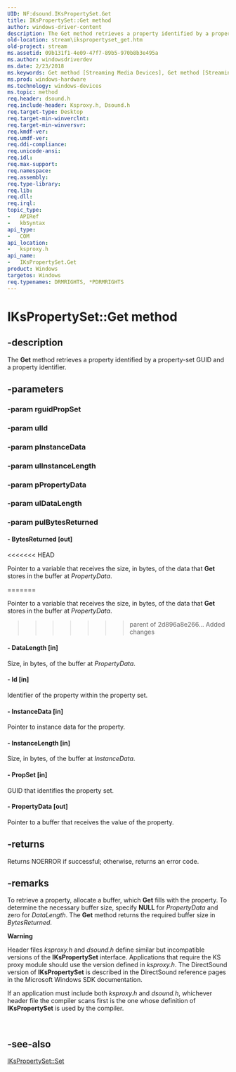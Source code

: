 ```yaml
---
UID: NF:dsound.IKsPropertySet.Get
title: IKsPropertySet::Get method
author: windows-driver-content
description: The Get method retrieves a property identified by a property-set GUID and a property identifier.
old-location: stream\ikspropertyset_get.htm
old-project: stream
ms.assetid: 09b131f1-4e09-47f7-89b5-970b8b3e495a
ms.author: windowsdriverdev
ms.date: 2/23/2018
ms.keywords: Get method [Streaming Media Devices], Get method [Streaming Media Devices], IKsPropertySet interface, Get,IKsPropertySet.Get, IKsPropertySet, IKsPropertySet interface [Streaming Media Devices], Get method, IKsPropertySet::Get, ksproxy/IKsPropertySet::Get, ksproxy_d5ef4576-b05f-466d-8d87-094d97f83e10.xml, stream.ikspropertyset_get
ms.prod: windows-hardware
ms.technology: windows-devices
ms.topic: method
req.header: dsound.h
req.include-header: Ksproxy.h, Dsound.h
req.target-type: Desktop
req.target-min-winverclnt: 
req.target-min-winversvr: 
req.kmdf-ver: 
req.umdf-ver: 
req.ddi-compliance: 
req.unicode-ansi: 
req.idl: 
req.max-support: 
req.namespace: 
req.assembly: 
req.type-library: 
req.lib: 
req.dll: 
req.irql: 
topic_type:
-	APIRef
-	kbSyntax
api_type:
-	COM
api_location:
-	ksproxy.h
api_name:
-	IKsPropertySet.Get
product: Windows
targetos: Windows
req.typenames: DRMRIGHTS, *PDRMRIGHTS
---
```


# IKsPropertySet::Get method


## -description


The <b>Get</b> method retrieves a property identified by a property-set GUID and a property identifier.


## -parameters




### -param rguidPropSet




### -param ulId




### -param pInstanceData




### -param ulInstanceLength




### -param pPropertyData




### -param ulDataLength




### -param pulBytesReturned






#### - BytesReturned [out]
<<<<<<< HEAD

Pointer to a variable that receives the size, in bytes, of the data that <b>Get</b> stores in the buffer at <i>PropertyData</i>. 

=======

Pointer to a variable that receives the size, in bytes, of the data that <b>Get</b> stores in the buffer at <i>PropertyData</i>. 

>>>>>>> parent of 2d896a8e266... Added changes

#### - DataLength [in]

Size, in bytes, of the buffer at <i>PropertyData</i>. 


#### - Id [in]

Identifier of the property within the property set. 


#### - InstanceData [in]

Pointer to instance data for the property. 


#### - InstanceLength [in]

Size, in bytes, of the buffer at <i>InstanceData</i>. 


#### - PropSet [in]

GUID that identifies the property set.


#### - PropertyData [out]

Pointer to a buffer that receives the value of the property. 


## -returns



Returns NOERROR if successful; otherwise, returns an error code.




## -remarks



To retrieve a property, allocate a buffer, which <b>Get</b> fills with the property. To determine the necessary buffer size, specify <b>NULL</b> for <i>PropertyData</i> and zero for <i>DataLength</i>. The <b>Get</b> method returns the required buffer size in <i>BytesReturned</i>. 

<div class="alert"><b>Warning</b>  <p class="note">Header files <i>ksproxy.h</i> and <i>dsound.h</i> define similar but incompatible versions of the <b>IKsPropertySet</b> interface. Applications that require the KS proxy module should use the version defined in <i>ksproxy.h</i>. The DirectSound version of <b>IKsPropertySet</b> is described in the DirectSound reference pages in the Microsoft Windows SDK documentation.

<p class="note">

If an application must include both <i>ksproxy.h</i> and <i>dsound.h</i>, whichever header file the compiler scans first is the one whose definition of <b>IKsPropertySet</b> is used by the compiler.



</div>
<div> </div>



## -see-also




<a href="https://msdn.microsoft.com/library/windows/hardware/ff560721">IKsPropertySet::Set</a>
 

 

